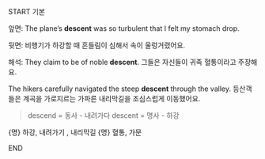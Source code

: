 START
기본

앞면:
The plane’s **descent** was so turbulent that I felt my stomach drop.

뒷면:
비행기가 하강할 때 흔들림이 심해서 속이 울렁거렸어요.

해석:
They claim to be of noble **descent**.
그들은 자신들이 귀족 혈통이라고 주장해요.

The hikers carefully navigated the steep **descent** through the valley.
등산객들은 계곡을 가로지르는 가파른 내리막길을 조심스럽게 이동했어요.

> descend = 동사 - 내려가다
> descent = 명사 - 하강

{명} 하강, 내려가기 , 내리막길
{명} 혈통, 가문
<!--ID: 1744369388458-->
END